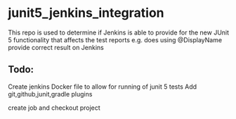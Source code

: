 # junit5_jenkins_integration
This repo is used to determine if Jenkins is able to provide for the new JUnit 5 functionality that affects the test reports e.g. does using @DisplayName provide correct result on Jenkins

## Todo:
Create jenkins Docker file to allow for running of junit 5 tests
Add git,github,junit,gradle plugins

create job and checkout project
 